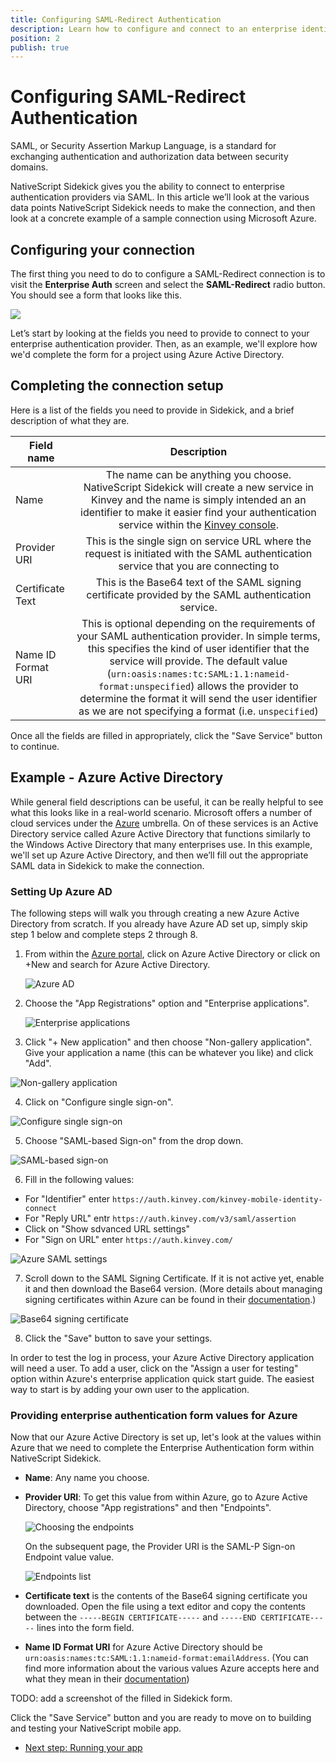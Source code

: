 ```yaml
---
title: Configuring SAML-Redirect Authentication
description: Learn how to configure and connect to an enterprise identity provider using SAML-Redirect.
position: 2
publish: true
---
```


# Configuring SAML-Redirect Authentication

SAML, or Security Assertion Markup Language, is a standard for exchanging authentication and authorization data between security domains.

NativeScript Sidekick gives you the ability to connect to enterprise authentication providers via SAML. In this article we’ll look at the various data points NativeScript Sidekick needs to make the connection, and then look at a concrete example of a sample connection using Microsoft Azure.

## Configuring your connection

The first thing you need to do to configure a SAML-Redirect connection is to visit the **Enterprise Auth** screen and select the **SAML-Redirect** radio button. You should see a form that looks like this.

![](images/saml-form.png)

Let’s start by looking at the fields you need to provide to connect to your enterprise authentication provider. Then, as an example, we'll explore how we'd complete the form for a project using Azure Active Directory.

## Completing the connection setup

Here is a list of the fields you need to provide in Sidekick, and a brief description of what they are.

|Field name|Description|
| ------------- |:-------------:|
|Name|The name can be anything you choose. NativeScript Sidekick will create a new service in Kinvey and the name is simply intended an an identifier to make it easier find your authentication service within the [Kinvey console](https://console.kinvey.com/).|
|Provider URI|This is the single sign on service URL where the request is initiated with the SAML authentication service that you are connecting to|
|Certificate Text|This is the Base64 text of the SAML signing certificate provided by the SAML authentication service.|
|Name ID Format URI|This is optional depending on the requirements of your SAML authentication provider. In simple terms, this specifies the kind of user identifier that the service will provide. The default value (`urn:oasis:names:tc:SAML:1.1:nameid-format:unspecified`) allows the provider to determine the format it will send the user identifier as we are not specifying a format (i.e. `unspecified`)|

Once all the fields are filled in appropriately, click the "Save Service" button to continue.

## Example - Azure Active Directory

While general field descriptions can be useful, it can be really helpful to see what this looks like in a real-world scenario. Microsoft offers a number of cloud services under the [Azure](https://azure.microsoft.com/en-us/) umbrella. On of these services is an Active Directory service called Azure Active Directory that functions similarly to the Windows Active Directory that many enterprises use. In this example, we'll set up Azure Active Directory, and then we’ll fill out the appropriate SAML data in Sidekick to make the connection.

### Setting Up Azure AD

The following steps will walk you through creating a new Azure Active Directory from scratch. If you already have Azure AD set up, simply skip step 1 below and complete steps 2 through 8.

1. From within the [Azure portal](https://portal.azure.com), click on Azure Active Directory or click on +New and search for Azure Active Directory.

	![Azure AD](images/AzureAD.png)

2. Choose the "App Registrations" option and "Enterprise applications".
	
	![Enterprise applications](images/enterprise-applications.png)

3. Click "+ New application" and then choose "Non-gallery application". Give your application a name (this can be whatever you like) and click "Add".

  ![Non-gallery application](images/non-gallery-app.png)

4. Click on "Configure single sign-on".

![Configure single sign-on](images/configure-single-sign-on.png)

5. Choose "SAML-based Sign-on" from the drop down.

  ![SAML-based sign-on](images/saml-based.png)

6. Fill in the following values:

  * For "Identifier" enter `https://auth.kinvey.com/kinvey-mobile-identity-connect`
  * For "Reply URL" entr `https://auth.kinvey.com/v3/saml/assertion`
  * Click on "Show sdvanced URL settings"
  * For "Sign on URL" enter `https://auth.kinvey.com/`

  ![Azure SAML settings](images/saml-settings-azure.png)

7. Scroll down to the SAML Signing Certificate. If it is not active yet, enable it and then download the Base64 version. (More details about managing signing certificates within Azure can be found in their [documentation](https://docs.microsoft.com/en-us/azure/active-directory/active-directory-sso-certs).)

  ![Base64 signing certificate](images/signing-certificate.png)

8. Click the "Save" button to save your settings.

In order to test the log in process, your Azure Active Directory application will need a user. To add a user, click on the "Assign a user for testing" option within Azure's enterprise application quick start guide. The easiest way to start is by adding your own user to the application.

### Providing enterprise authentication form values for Azure

Now that our Azure Active Directory is set up, let's look at the values within Azure that we need to complete the Enterprise Authentication form within NativeScript Sidekick.

* **Name**: Any name you choose.
* **Provider URI**: To get this value from within Azure, go to Azure Active Directory, choose "App registrations" and then "Endpoints".

  ![Choosing the endpoints](images/endpoints1.png)

  On the subsequent page, the Provider URI is the SAML-P Sign-on Endpoint value value.

  ![Endpoints list](images/saml-endpoints.png)

* **Certificate text** is the contents of the Base64 signing certificate you downloaded. Open the file using a text editor and copy the contents between the `-----BEGIN CERTIFICATE-----` and `-----END CERTIFICATE-----` lines into the form field.
* **Name ID Format URI** for Azure Active Directory should be `urn:oasis:names:tc:SAML:1.1:nameid-format:emailAddress`. (You can find more information about the various values Azure accepts here and what they mean in their [documentation](https://docs.microsoft.com/en-us/azure/active-directory/develop/active-directory-single-sign-on-protocol-reference#nameidpolicy))

TODO: add a screenshot of the filled in Sidekick form.

Click the "Save Service" button and you are ready to move on to building and testing your NativeScript mobile app.

* [Next step: Running your app](/sidekick/user-guide/enterprise-auth/intro#step-3)